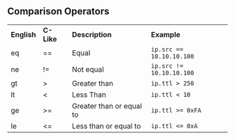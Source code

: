 ## Comparison Operators
|   |   |   |   |
|---|---|---|---|
|**English**|**C-Like**|**Description**|**Example**|
|eq|==|Equal|`ip.src == 10.10.10.100`|
|ne|!=|Not equal|`ip.src != 10.10.10.100`|
|gt|>|Greater than|`ip.ttl > 250`|
|lt|<|Less Than|`ip.ttl < 10`|
|ge|>=|Greater than or equal to|`ip.ttl >= 0xFA`|
|le|<=|Less than or equal to|`ip.ttl <= 0xA`|
